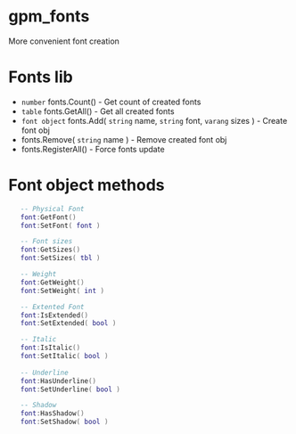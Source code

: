 # gpm_fonts
 More convenient font creation

# Fonts lib
- `number` fonts.Count() - Get count of created fonts
- `table` fonts.GetAll() - Get all created fonts
- `font object` fonts.Add( `string` name, `string` font, `varang` sizes ) - Create font obj
- fonts.Remove( `string` name ) - Remove created font obj
- fonts.RegisterAll() - Force fonts update
 
 # Font object methods
 ```lua
    -- Physical Font
    font:GetFont()
    font:SetFont( font )

    -- Font sizes
    font:GetSizes()
    font:SetSizes( tbl )

    -- Weight
    font:GetWeight()
    font:SetWeight( int )

    -- Extented Font
    font:IsExtended()
    font:SetExtended( bool )

    -- Italic
    font:IsItalic()
    font:SetItalic( bool )
    
    -- Underline
    font:HasUnderline()
    font:SetUnderline( bool )

    -- Shadow
    font:HasShadow()
    font:SetShadow( bool )
```
